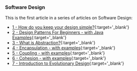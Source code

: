### Software Design

This is the first article in a series of articles on Software Design:

- [1 - How do you keep your design simple?](/blog/SwDesignLesson7){:target='_blank'}
- [2 - Design Patterns For Beginners - with Java Examples](/blog/SwDesignLesson8){:target='_blank'}
- [3 - What is Abstraction?](/blog/SwDesignLesson9){:target='_blank'}
- [4 - Encapsulation - with examples](/blog/SwDesignLesson10){:target='_blank'}
- [5 - Coupling - with examples](/blog/SwDesignLesson11){:target='_blank'}
- [6 - Cohesion - with examples](/blog/SwDesignLesson12){:target='_blank'}
- [7 - Introduction to Evolutionary Design](/blog/SwDesignLesson13){:target='_blank'}